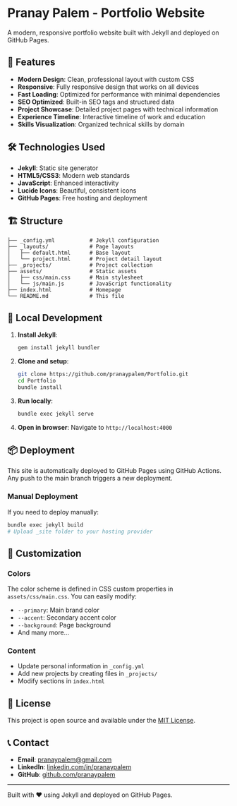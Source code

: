 # Pranay Palem - Portfolio Website

A modern, responsive portfolio website built with Jekyll and deployed on GitHub Pages.

## 🚀 Features

- **Modern Design**: Clean, professional layout with custom CSS
- **Responsive**: Fully responsive design that works on all devices
- **Fast Loading**: Optimized for performance with minimal dependencies
- **SEO Optimized**: Built-in SEO tags and structured data
- **Project Showcase**: Detailed project pages with technical information
- **Experience Timeline**: Interactive timeline of work and education
- **Skills Visualization**: Organized technical skills by domain

## 🛠 Technologies Used

- **Jekyll**: Static site generator
- **HTML5/CSS3**: Modern web standards
- **JavaScript**: Enhanced interactivity
- **Lucide Icons**: Beautiful, consistent icons
- **GitHub Pages**: Free hosting and deployment

## 🏗 Structure

```
├── _config.yml           # Jekyll configuration
├── _layouts/             # Page layouts
│   ├── default.html      # Base layout
│   └── project.html      # Project detail layout
├── _projects/            # Project collection
├── assets/               # Static assets
│   ├── css/main.css      # Main stylesheet
│   └── js/main.js        # JavaScript functionality
├── index.html            # Homepage
└── README.md             # This file
```

## 🚀 Local Development

1. **Install Jekyll**:
   ```bash
   gem install jekyll bundler
   ```

2. **Clone and setup**:
   ```bash
   git clone https://github.com/pranaypalem/Portfolio.git
   cd Portfolio
   bundle install
   ```

3. **Run locally**:
   ```bash
   bundle exec jekyll serve
   ```

4. **Open in browser**:
   Navigate to `http://localhost:4000`

## 📦 Deployment

This site is automatically deployed to GitHub Pages using GitHub Actions. Any push to the main branch triggers a new deployment.

### Manual Deployment

If you need to deploy manually:

```bash
bundle exec jekyll build
# Upload _site folder to your hosting provider
```

## 🎨 Customization

### Colors
The color scheme is defined in CSS custom properties in `assets/css/main.css`. You can easily modify:
- `--primary`: Main brand color
- `--accent`: Secondary accent color
- `--background`: Page background
- And many more...

### Content
- Update personal information in `_config.yml`
- Add new projects by creating files in `_projects/`
- Modify sections in `index.html`

## 📄 License

This project is open source and available under the [MIT License](LICENSE).

## 📞 Contact

- **Email**: pranaypalem@gmail.com
- **LinkedIn**: [linkedin.com/in/pranaypalem](https://linkedin.com/in/pranaypalem)
- **GitHub**: [github.com/pranaypalem](https://github.com/pranaypalem)

---

Built with ❤️ using Jekyll and deployed on GitHub Pages.